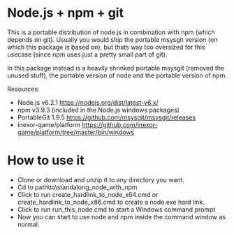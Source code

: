 # Node.js + npm + git

This is a portable distribution of node.js in combination with npm (which depends on git).
Usually you would ship the portable msysgit version (on which this package is based on),
but thats way too oversized for this usecase (since npm uses just a pretty small part of git).

In this package instead is a heavily shrinked portable msysgit (removed the unused stuff), the portable version of node
and the portable version of npm.

Resources:
* Node.js v6.2.1 https://nodejs.org/dist/latest-v6.x/
* npm v3.9.3 (included in the Node.js windows packages)
* PortableGit 1.9.5 https://github.com/msysgit/msysgit/releases
* inexor-game/platform https://github.com/inexor-game/platform/tree/master/bin/windows

# How to use it

* Clone or download and unzip it to any directory you want. 
* Cd to path\to\standalong_node_with_npm
* Click to run create_hardlink_to_node_x64.cmd or create_hardlink_to_node_x86.cmd to create a node.exe hard link.
* Click to run run_this_node.cmd to start a Windows command prompt
* Now you can start to use node and npm inside the command window as normal.


